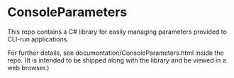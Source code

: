 # ConsoleParameters
This repo contains a C# library for easily managing parameters provided to CLI-run applications.

For further details, see documentation/ConsoleParameters.html inside the repo. (It is intended to be shipped along with the library and be viewed in a web browser.)
